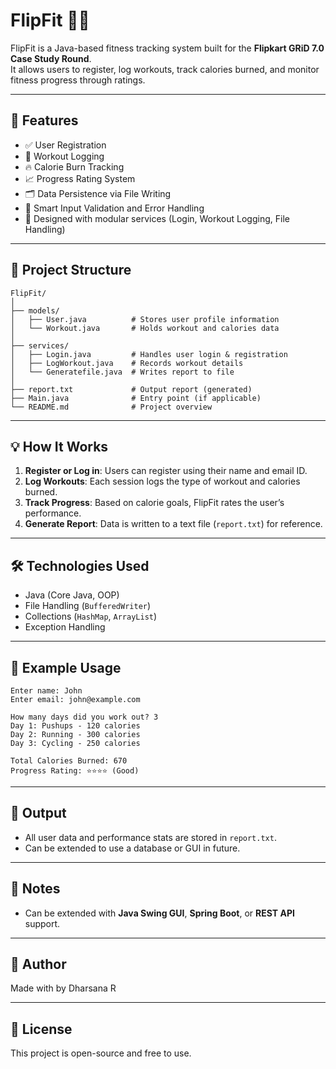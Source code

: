 
# FlipFit 🏋️‍♂️

FlipFit is a Java-based fitness tracking system built for the **Flipkart GRiD 7.0 Case Study Round**.  
It allows users to register, log workouts, track calories burned, and monitor fitness progress through ratings.

---

## 🚀 Features

- ✅ User Registration  
- 📝 Workout Logging  
- 🔥 Calorie Burn Tracking  
- 📈 Progress Rating System  
- 🗂️ Data Persistence via File Writing  
- 🧠 Smart Input Validation and Error Handling  
- 🎯 Designed with modular services (Login, Workout Logging, File Handling)

---

## 🧩 Project Structure

```
FlipFit/
│
├── models/
│   ├── User.java          # Stores user profile information
│   └── Workout.java       # Holds workout and calories data
│
├── services/
│   ├── Login.java         # Handles user login & registration
│   ├── LogWorkout.java    # Records workout details
│   └── Generatefile.java  # Writes report to file
│
├── report.txt             # Output report (generated)
├── Main.java              # Entry point (if applicable)
└── README.md              # Project overview
```

---

## 💡 How It Works

1. **Register or Log in**: Users can register using their name and email ID.  
2. **Log Workouts**: Each session logs the type of workout and calories burned.  
3. **Track Progress**: Based on calorie goals, FlipFit rates the user’s performance.  
4. **Generate Report**: Data is written to a text file (`report.txt`) for reference.

---

## 🛠️ Technologies Used

- Java (Core Java, OOP)  
- File Handling (`BufferedWriter`)  
- Collections (`HashMap`, `ArrayList`)  
- Exception Handling

---

## 🧪 Example Usage

```
Enter name: John
Enter email: john@example.com

How many days did you work out? 3
Day 1: Pushups - 120 calories
Day 2: Running - 300 calories
Day 3: Cycling - 250 calories

Total Calories Burned: 670
Progress Rating: ⭐⭐⭐⭐ (Good)
```

---

## 📂 Output

- All user data and performance stats are stored in `report.txt`.  
- Can be extended to use a database or GUI in future.

---

## 📝 Notes

 
- Can be extended with **Java Swing GUI**, **Spring Boot**, or **REST API** support.

---

## 🙋 Author

Made with by Dharsana R

---

## 📜 License

This project is open-source and free to use.
